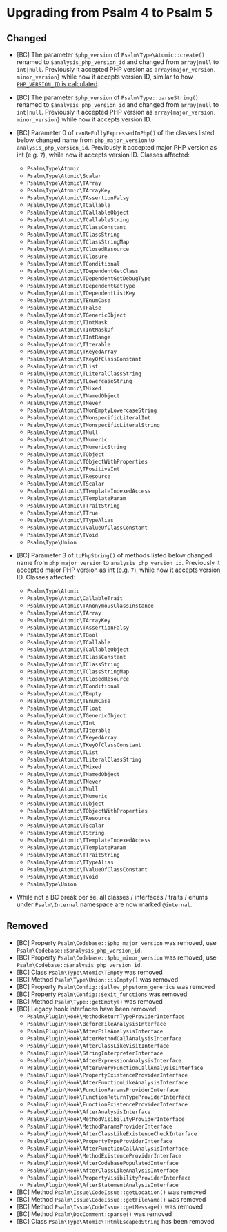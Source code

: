 # Upgrading from Psalm 4 to Psalm 5
## Changed
 - [BC] The parameter `$php_version` of `Psalm\Type\Atomic::create()` renamed
   to `$analysis_php_version_id` and changed from `array|null` to `int|null`.
   Previously it accepted PHP version as `array{major_version, minor_version}`
   while now it accepts version ID, similar to how [`PHP_VERSION_ID` is
   calculated](https://www.php.net/manual/en/reserved.constants.php#constant.php-version-id).

 - [BC] The parameter `$php_version` of `Psalm\Type::parseString()` renamed to
   `$analysis_php_version_id` and changed from `array|null` to `int|null`.
   Previously it accepted PHP version as `array{major_version, minor_version}`
   while now it accepts version ID.

 - [BC] Parameter 0 of `canBeFullyExpressedInPhp()` of the classes listed below
   changed name from `php_major_version` to `analysis_php_version_id`.
   Previously it accepted major PHP version as int (e.g. `7`), while now it
   accepts version ID. Classes affected:
    - `Psalm\Type\Atomic`
    - `Psalm\Type\Atomic\Scalar`
    - `Psalm\Type\Atomic\TArray`
    - `Psalm\Type\Atomic\TArrayKey`
    - `Psalm\Type\Atomic\TAssertionFalsy`
    - `Psalm\Type\Atomic\TCallable`
    - `Psalm\Type\Atomic\TCallableObject`
    - `Psalm\Type\Atomic\TCallableString`
    - `Psalm\Type\Atomic\TClassConstant`
    - `Psalm\Type\Atomic\TClassString`
    - `Psalm\Type\Atomic\TClassStringMap`
    - `Psalm\Type\Atomic\TClosedResource`
    - `Psalm\Type\Atomic\TClosure`
    - `Psalm\Type\Atomic\TConditional`
    - `Psalm\Type\Atomic\TDependentGetClass`
    - `Psalm\Type\Atomic\TDependentGetDebugType`
    - `Psalm\Type\Atomic\TDependentGetType`
    - `Psalm\Type\Atomic\TDependentListKey`
    - `Psalm\Type\Atomic\TEnumCase`
    - `Psalm\Type\Atomic\TFalse`
    - `Psalm\Type\Atomic\TGenericObject`
    - `Psalm\Type\Atomic\TIntMask`
    - `Psalm\Type\Atomic\TIntMaskOf`
    - `Psalm\Type\Atomic\TIntRange`
    - `Psalm\Type\Atomic\TIterable`
    - `Psalm\Type\Atomic\TKeyedArray`
    - `Psalm\Type\Atomic\TKeyOfClassConstant`
    - `Psalm\Type\Atomic\TList`
    - `Psalm\Type\Atomic\TLiteralClassString`
    - `Psalm\Type\Atomic\TLowercaseString`
    - `Psalm\Type\Atomic\TMixed`
    - `Psalm\Type\Atomic\TNamedObject`
    - `Psalm\Type\Atomic\TNever`
    - `Psalm\Type\Atomic\TNonEmptyLowercaseString`
    - `Psalm\Type\Atomic\TNonspecificLiteralInt`
    - `Psalm\Type\Atomic\TNonspecificLiteralString`
    - `Psalm\Type\Atomic\TNull`
    - `Psalm\Type\Atomic\TNumeric`
    - `Psalm\Type\Atomic\TNumericString`
    - `Psalm\Type\Atomic\TObject`
    - `Psalm\Type\Atomic\TObjectWithProperties`
    - `Psalm\Type\Atomic\TPositiveInt`
    - `Psalm\Type\Atomic\TResource`
    - `Psalm\Type\Atomic\TScalar`
    - `Psalm\Type\Atomic\TTemplateIndexedAccess`
    - `Psalm\Type\Atomic\TTemplateParam`
    - `Psalm\Type\Atomic\TTraitString`
    - `Psalm\Type\Atomic\TTrue`
    - `Psalm\Type\Atomic\TTypeAlias`
    - `Psalm\Type\Atomic\TValueOfClassConstant`
    - `Psalm\Type\Atomic\TVoid`
    - `Psalm\Type\Union`

 - [BC] Parameter 3 of `toPhpString()` of methods listed below changed name
   from `php_major_version` to `analysis_php_version_id`. Previously it
   accepted major PHP version as int (e.g. `7`), while now it accepts version
   ID. Classes affected:
    - `Psalm\Type\Atomic`
    - `Psalm\Type\Atomic\CallableTrait`
    - `Psalm\Type\Atomic\TAnonymousClassInstance`
    - `Psalm\Type\Atomic\TArray`
    - `Psalm\Type\Atomic\TArrayKey`
    - `Psalm\Type\Atomic\TAssertionFalsy`
    - `Psalm\Type\Atomic\TBool`
    - `Psalm\Type\Atomic\TCallable`
    - `Psalm\Type\Atomic\TCallableObject`
    - `Psalm\Type\Atomic\TClassConstant`
    - `Psalm\Type\Atomic\TClassString`
    - `Psalm\Type\Atomic\TClassStringMap`
    - `Psalm\Type\Atomic\TClosedResource`
    - `Psalm\Type\Atomic\TConditional`
    - `Psalm\Type\Atomic\TEmpty`
    - `Psalm\Type\Atomic\TEnumCase`
    - `Psalm\Type\Atomic\TFloat`
    - `Psalm\Type\Atomic\TGenericObject`
    - `Psalm\Type\Atomic\TInt`
    - `Psalm\Type\Atomic\TIterable`
    - `Psalm\Type\Atomic\TKeyedArray`
    - `Psalm\Type\Atomic\TKeyOfClassConstant`
    - `Psalm\Type\Atomic\TList`
    - `Psalm\Type\Atomic\TLiteralClassString`
    - `Psalm\Type\Atomic\TMixed`
    - `Psalm\Type\Atomic\TNamedObject`
    - `Psalm\Type\Atomic\TNever`
    - `Psalm\Type\Atomic\TNull`
    - `Psalm\Type\Atomic\TNumeric`
    - `Psalm\Type\Atomic\TObject`
    - `Psalm\Type\Atomic\TObjectWithProperties`
    - `Psalm\Type\Atomic\TResource`
    - `Psalm\Type\Atomic\TScalar`
    - `Psalm\Type\Atomic\TString`
    - `Psalm\Type\Atomic\TTemplateIndexedAccess`
    - `Psalm\Type\Atomic\TTemplateParam`
    - `Psalm\Type\Atomic\TTraitString`
    - `Psalm\Type\Atomic\TTypeAlias`
    - `Psalm\Type\Atomic\TValueOfClassConstant`
    - `Psalm\Type\Atomic\TVoid`
    - `Psalm\Type\Union`
 - While not a BC break per se, all classes / interfaces / traits / enums under
   `Psalm\Internal` namespace are now marked `@internal`.

## Removed
 - [BC] Property `Psalm\Codebase::$php_major_version` was removed, use
   `Psalm\Codebase::$analysis_php_version_id`.
 - [BC] Property `Psalm\Codebase::$php_minor_version` was removed, use
   `Psalm\Codebase::$analysis_php_version_id`.
 - [BC] Class `Psalm\Type\Atomic\TEmpty` was removed
 - [BC] Method `Psalm\Type\Union::isEmpty()` was removed
 - [BC] Property `Psalm\Config::$allow_phpstorm_generics` was removed
 - [BC] Property `Psalm\Config::$exit_functions` was removed
 - [BC] Method `Psalm\Type::getEmpty()` was removed
 - [BC] Legacy hook interfaces have been removed:
   -  `Psalm\Plugin\Hook\MethodReturnTypeProviderInterface`
   -  `Psalm\Plugin\Hook\BeforeFileAnalysisInterface`
   -  `Psalm\Plugin\Hook\AfterFileAnalysisInterface`
   -  `Psalm\Plugin\Hook\AfterMethodCallAnalysisInterface`
   -  `Psalm\Plugin\Hook\AfterClassLikeVisitInterface`
   -  `Psalm\Plugin\Hook\StringInterpreterInterface`
   -  `Psalm\Plugin\Hook\AfterExpressionAnalysisInterface`
   -  `Psalm\Plugin\Hook\AfterEveryFunctionCallAnalysisInterface`
   -  `Psalm\Plugin\Hook\PropertyExistenceProviderInterface`
   -  `Psalm\Plugin\Hook\AfterFunctionLikeAnalysisInterface`
   -  `Psalm\Plugin\Hook\FunctionParamsProviderInterface`
   -  `Psalm\Plugin\Hook\FunctionReturnTypeProviderInterface`
   -  `Psalm\Plugin\Hook\FunctionExistenceProviderInterface`
   -  `Psalm\Plugin\Hook\AfterAnalysisInterface`
   -  `Psalm\Plugin\Hook\MethodVisibilityProviderInterface`
   -  `Psalm\Plugin\Hook\MethodParamsProviderInterface`
   -  `Psalm\Plugin\Hook\AfterClassLikeExistenceCheckInterface`
   -  `Psalm\Plugin\Hook\PropertyTypeProviderInterface`
   -  `Psalm\Plugin\Hook\AfterFunctionCallAnalysisInterface`
   -  `Psalm\Plugin\Hook\MethodExistenceProviderInterface`
   -  `Psalm\Plugin\Hook\AfterCodebasePopulatedInterface`
   -  `Psalm\Plugin\Hook\AfterClassLikeAnalysisInterface`
   -  `Psalm\Plugin\Hook\PropertyVisibilityProviderInterface`
   -  `Psalm\Plugin\Hook\AfterStatementAnalysisInterface`
 - [BC] Method `Psalm\Issue\CodeIssue::getLocation()` was removed
 - [BC] Method `Psalm\Issue\CodeIssue::getFileName()` was removed
 - [BC] Method `Psalm\Issue\CodeIssue::getMessage()` was removed
 - [BC] Method `Psalm\DocComment::parse()` was removed
 - [BC] Class `Psalm\Type\Atomic\THtmlEscapedString` has been removed


